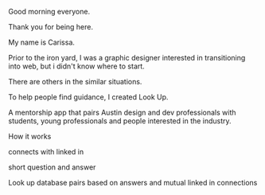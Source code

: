 
Good morning everyone.

Thank you for being here.

My name is Carissa.

Prior to the iron yard, I was a graphic designer interested in transitioning into web, but i didn't know where to start.

There are others in the similar situations.

To help people find guidance, I created Look Up.

A mentorship app that pairs Austin design and dev professionals with students, young professionals and people interested in the industry.

How it works

connects with linked in 

short question and answer

Look up database pairs based on answers and mutual linked in connections

